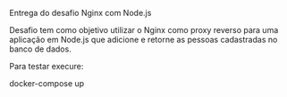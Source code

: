 Entrega do desafio Nginx com Node.js

Desafio tem como objetivo utilizar o Nginx como proxy reverso para uma aplicação em Node.js que adicione e retorne as pessoas cadastradas no banco de dados.

Para testar execure:

docker-compose up